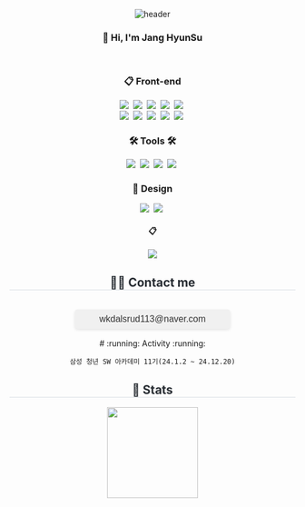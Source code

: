 <div align="center"> 

  ![header](https://capsule-render.vercel.app/api?type=cylinder&color=000000&height=150&section=header&text=baek-yak&fontColor=ffffff&fontSize=70&animation=fadeIn&fontAlignY=55&desc=%20&descAlignY=62&descAlign=62)
    
  ###  :wave: Hi, I'm Jang HyunSu
  <br/>

    
  ### :clipboard: Front-end 
  <div align="center">
    <img src="https://img.shields.io/badge/react-20232a.svg?style=for-the-badge&logo=react&logoColor=61DAFB" />&nbsp
    <img src="https://img.shields.io/badge/vue3-%2335495e.svg?style=for-the-badge&logo=vue.js&logoColor=4FC08D" />&nbsp
    <img src="https://img.shields.io/badge/Next-black?style=for-the-badge&logo=next.js&logoColor=white" />&nbsp
    <img src="https://img.shields.io/badge/redux-%23593d88.svg?style=for-the-badge&logo=redux&logoColor=white" />&nbsp
    <img src="https://img.shields.io/badge/React%20Native-20232a.svg?style=for-the-badge&logo=react&logoColor=61DAFB" />&nbsp
  </div>
  <div>
    <img src="https://img.shields.io/badge/javascript-F7DF1E.svg?style=for-the-badge&logo=javascript&logoColor=20232a" />&nbsp
    <img src="https://img.shields.io/badge/typescript-3178C6.svg?style=for-the-badge&logo=typescript&logoColor=white" />&nbsp
    <img src="https://img.shields.io/badge/html5-E34F26.svg?style=for-the-badge&logo=html5&logoColor=white" />&nbsp
    <img src="https://img.shields.io/badge/css3-1572B6.svg?style=for-the-badge&logo=css3&logoColor=white" />&nbsp
    <img src="https://img.shields.io/badge/scss-CC6699.svg?style=for-the-badge&logo=sass&logoColor=white" />&nbsp
  </div>

  <h3 align="center">🛠 Tools 🛠</h3>
  <div align="center">
    <img src="https://img.shields.io/badge/git-F05033.svg?style=for-the-badge&logo=git&logoColor=white" />&nbsp
    <img src="https://img.shields.io/badge/github-181717.svg?style=for-the-badge&logo=github&logoColor=white" />&nbsp
    <img src="https://img.shields.io/badge/Notion-F3F3F3.svg?style=for-the-badge&logo=notion&logoColor=black" />&nbsp
    <img src="https://img.shields.io/badge/Jira-0052CC?style=for-the-badge&logo=Jira&logoColor=white" />&nbsp;
  </div>
  
  <h3 align="center">🎨 Design</h3>
  <div align="center">
    <img src="https://img.shields.io/badge/figma-F24E1E.svg?style=for-the-badge&logo=figma&logoColor=white" />&nbsp
    <img src="https://img.shields.io/badge/canva-00C4CC.svg?style=for-the-badge&logo=canva&logoColor=white" />&nbsp
  </div>

  ####  :clipboard:  
  <img src="https://img.shields.io/badge/Python-007396?style=for-the-badge&logo=python&logoColor=white">

  <div align="center">
    <h2 style="border-bottom: 1px solid #d8dee4; color: #282d33;"> 🧑‍💻 Contact me </h2> <br>
    <div style="font-size: 16px; color: #333; font-family: Arial, sans-serif; background-color: #f0f0f0; padding: 8px 12px; border-radius: 5px; box-shadow: 0 2px 5px rgba(0, 0, 0, 0.1); max-width: 250px; word-wrap: break-word; text-align: center;">
      wkdalsrud113@naver.com
    </div>

  <br/>
  </div>
    # :running: Activity :running:
    
    삼성 청년 SW 아카데미 11기(24.1.2 ~ 24.12.20)
  </div>
  <div align="center"> 
    <h2 style="border-bottom: 1px solid #d8dee4; color: #282d33;"> 🏅 Stats </h2> 
    <div align="center"> 
        <img src="https://github-readme-stats.vercel.app/api?username=baek-yak&bg_color=180,000000,&title_color=000000&text_color=000000" style="height: 160px;"/> 
    </div> 
</div>
